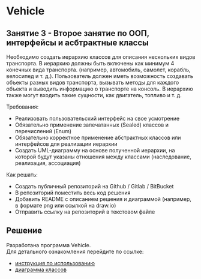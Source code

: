 # Vehicle
## Занятие 3 - Второе занятие по ООП, интерфейсы и асбтрактные классы
Необходимо создать иерархию классов для описания нескольких видов транспорта. В иерархию
должны быть включены как минимум 4 конечных вида транспорта. (например, автомобиль, самолет,
корабль, велосипед и т. д.). Пользователь должен иметь возможность создавать объекты разных видов
транспорта, вызывать методы для каждого объекта и выводить информацию о транспорте на консоль.
В иерархию также могут входить такие сущности, как двигатель, топливо и т. д.

Требования:
- Реализовать пользовательский интерфейс на свое усмотрение
- Обязательно применение запечатанных (Sealed) классов и перечислений (Enum)
- Обязательно корректное применение абстрактных классов или интерфейсов для реализации
иерархии
- Создать UML-диаграмму на основе полученной иерархии, на которой будут указаны отношения
между классами (наследование, реализация, ассоциация)

Как решать:
- Создать публичный репозиторий на Github / Gitlab / BitBucket
- В репозиторий поместить весь код решения
- Добавить README с описанием решения и диаграммой (например, в формате png или ссылкой на
draw.io)
- Отправить ссылку на репозиторий в текстовом файле

## Решение
Разработана программа Vehicle.  
Для детального ознакомления перейдите по ссылке:
- [инструкция по использованию](/Help.md)
- [диаграмма классов](/class_diagram.png)